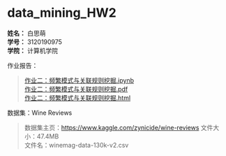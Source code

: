 # data_mining_HW2

**姓名：** 白思萌  
**学号：** 3120190975  
**学院：** 计算机学院

作业报告：  
>[作业二：频繁模式与关联规则挖掘.ipynb](https://github.com/BaiSimeng0714/data_mining_HW2/blob/master/%E4%BD%9C%E4%B8%9A%E4%BA%8C%EF%BC%9A%E9%A2%91%E7%B9%81%E6%A8%A1%E5%BC%8F%E4%B8%8E%E5%85%B3%E8%81%94%E8%A7%84%E5%88%99%E6%8C%96%E6%8E%98.ipynb)  
>[作业二：频繁模式与关联规则挖掘.pdf](https://github.com/BaiSimeng0714/data_mining_HW2/blob/master/%E4%BD%9C%E4%B8%9A%E4%BA%8C%EF%BC%9A%E9%A2%91%E7%B9%81%E6%A8%A1%E5%BC%8F%E4%B8%8E%E5%85%B3%E8%81%94%E8%A7%84%E5%88%99%E6%8C%96%E6%8E%98.pdf)  
>[作业二：频繁模式与关联规则挖掘.html](https://github.com/BaiSimeng0714/data_mining_HW2/blob/master/%E4%BD%9C%E4%B8%9A%E4%BA%8C%EF%BC%9A%E9%A2%91%E7%B9%81%E6%A8%A1%E5%BC%8F%E4%B8%8E%E5%85%B3%E8%81%94%E8%A7%84%E5%88%99%E6%8C%96%E6%8E%98.html)

数据集：Wine Reviews  
>数据集主页：https://www.kaggle.com/zynicide/wine-reviews
>文件大小：47.4MB  
>文件名：winemag-data-130k-v2.csv
